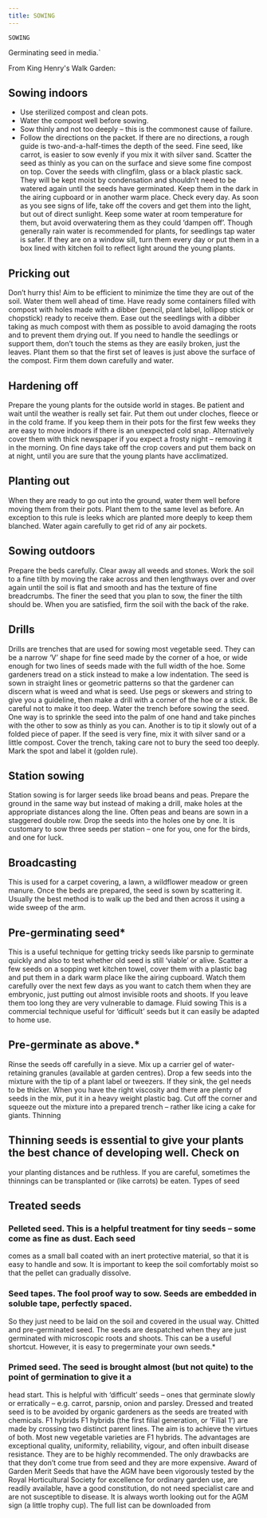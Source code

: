 ```yaml
---
title: SOWING
---
```

`SOWING`

Germinating seed in media.`

From King Henry's Walk Garden:
## Sowing indoors
* Use sterilized compost and clean pots. 
* Water the compost well before sowing. 
* Sow thinly and not too deeply – this is the commonest cause of failure. 
* Follow the directions on the packet. If
there are no directions, a rough guide is two-and-a-half-times the depth of the seed.
Fine seed, like carrot, is easier to sow evenly if you mix it with silver sand. Scatter the seed as
thinly as you can on the surface and sieve some fine compost on top.
Cover the seeds with clingfilm, glass or a black plastic sack. They will be kept moist by
condensation and shouldn’t need to be watered again until the seeds have germinated. Keep
them in the dark in the airing cupboard or in another warm place. Check every day.
As soon as you see signs of life, take off the covers and get them into the light, but out of direct
sunlight. Keep some water at room temperature for them, but avoid overwatering them as they
could ‘dampen off’. Though generally rain water is recommended for plants, for seedlings tap
water is safer. If they are on a window sill, turn them every day or put them in a box lined with
kitchen foil to reflect light around the young plants.
## Pricking out
Don’t hurry this! Aim to be efficient to minimize the time they are out of the soil. Water them
well ahead of time. Have ready some containers filled with compost with holes made with a
dibber (pencil, plant label, lollipop stick or chopstick) ready to receive them. Ease out the
seedlings with a dibber taking as much compost with them as possible to avoid damaging the
roots and to prevent them drying out. If you need to handle the seedlings or support them, don’t
touch the stems as they are easily broken, just the leaves. Plant them so that the first set of
leaves is just above the surface of the compost. Firm them down carefully and water.
## Hardening off
Prepare the young plants for the outside world in stages. Be patient and wait until the weather
is really set fair. Put them out under cloches, fleece or in the cold frame. If you keep them in
their pots for the first few weeks they are easy to move indoors if there is an unexpected cold
snap. Alternatively cover them with thick newspaper if you expect a frosty night – removing it
in the morning. On fine days take off the crop covers and put them back on at night, until you
are sure that the young plants have acclimatized.
## Planting out
When they are ready to go out into the ground, water them well before moving them from their
pots. Plant them to the same level as before. An exception to this rule is leeks which are
planted more deeply to keep them blanched. Water again carefully to get rid of any air pockets.
## Sowing outdoors
Prepare the beds carefully. Clear away all weeds and stones. Work the soil to a fine tilth by
moving the rake across and then lengthways over and over again until the soil is flat and
smooth and has the texture of fine breadcrumbs. The finer the seed that you plan to sow, the
finer the tilth should be. When you are satisfied, firm the soil with the back of the rake.
## Drills
Drills are trenches that are used for sowing most vegetable seed. They can be a narrow ‘V’
shape for fine seed made by the corner of a hoe, or wide enough for two lines of seeds made
with the full width of the hoe. Some gardeners tread on a stick instead to make a low
indentation. The seed is sown in straight lines or geometric patterns so that the gardener can
discern what is weed and what is seed. Use pegs or skewers and string to give you a guideline,
then make a drill with a corner of the hoe or a stick. Be careful not to make it too deep. Water
the trench before sowing the seed. One way is to sprinkle the seed into the palm of one hand
and take pinches with the other to sow as thinly as you can. Another is to tip it slowly out of a
folded piece of paper. If the seed is very fine, mix it with silver sand or a little compost. Cover
the trench, taking care not to bury the seed too deeply. Mark the spot and label it (golden rule).
## Station sowing
Station sowing is for larger seeds like broad beans and peas. Prepare the ground in the same
way but instead of making a drill, make holes at the appropriate distances along the line. Often
peas and beans are sown in a staggered double row. Drop the seeds into the holes one by one. It
is customary to sow three seeds per station – one for you, one for the birds, and one for luck.
## Broadcasting
This is used for a carpet covering, a lawn, a wildflower meadow or green manure. Once the
beds are prepared, the seed is sown by scattering it. Usually the best method is to walk up the
bed and then across it using a wide sweep of the arm.
## Pre-germinating seed*
This is a useful technique for getting tricky seeds like parsnip to germinate quickly and also to
test whether old seed is still ‘viable’ or alive.
Scatter a few seeds on a sopping wet kitchen towel, cover them with a plastic bag and put them
in a dark warm place like the airing cupboard. Watch them carefully over the next few days as
you want to catch them when they are embryonic, just putting out almost invisible roots and
shoots. If you leave them too long they are very vulnerable to damage.
Fluid sowing
This is a commercial technique useful for ‘difficult’ seeds but it can easily be adapted to home
use.
## Pre-germinate as above.*
Rinse the seeds off carefully in a sieve. Mix up a carrier gel of water-retaining granules
(available at garden centres). Drop a few seeds into the mixture with the tip of a plant label or
tweezers. If they sink, the gel needs to be thicker. When you have the right viscosity and there
are plenty of seeds in the mix, put it in a heavy weight plastic bag. Cut off the corner and
squeeze out the mixture into a prepared trench – rather like icing a cake for giants.
Thinning
## Thinning seeds is essential to give your plants the best chance of developing well. Check on
your planting distances and be ruthless. If you are careful, sometimes the thinnings can be
transplanted or (like carrots) be eaten.
Types of seed
## Treated seeds
### Pelleted seed. This is a helpful treatment for tiny seeds – some come as fine as dust. Each seed
comes as a small ball coated with an inert protective material, so that it is easy to handle and
sow. It is important to keep the soil comfortably moist so that the pellet can gradually dissolve.
### Seed tapes. The fool proof way to sow. Seeds are embedded in soluble tape, perfectly spaced.
So they just need to be laid on the soil and covered in the usual way.
Chitted and pre-germinated seed. The seeds are despatched when they are just germinated
with microscopic roots and shoots. This can be a useful shortcut. However, it is easy to pregerminate your own seeds.*
### Primed seed. The seed is brought almost (but not quite) to the point of germination to give it a
head start. This is helpful with ‘difficult’ seeds – ones that germinate slowly or erratically –
e.g. carrot, parsnip, onion and parsley.
Dressed and treated seed is to be avoided by organic gardeners as the seeds are treated with
chemicals.
F1 hybrids
F1 hybrids (the first filial generation, or ‘Filial 1’) are made by crossing two distinct parent
lines. The aim is to achieve the virtues of both. Most new vegetable varieties are F1 hybrids.
The advantages are exceptional quality, uniformity, reliability, vigour, and often inbuilt disease
resistance. They are to be highly recommended. The only drawbacks are that they don’t come
true from seed and they are more expensive.
Award of Garden Merit
Seeds that have the AGM have been vigorously tested by the Royal Horticultural Society for
excellence for ordinary garden use, are readily available, have a good constitution, do not need
specialist care and are not susceptible to disease. It is always worth looking out for the AGM
sign (a little trophy cup). The full list can be downloaded from